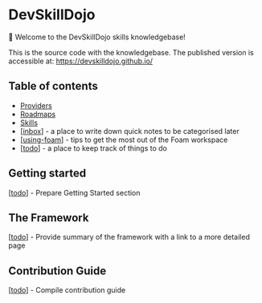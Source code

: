 # DevSkillDojo

👋 Welcome to the DevSkillDojo skills knowledgebase!

This is the source code with the knowledgebase. The published version is accessible at: https://devskilldojo.github.io/

## Table of contents

- [Providers](knowledgebase/providers/providers-index.md)
- [Roadmaps](knowledgebase/roadmaps/roadmaps-index.md)
- [Skills](knowledgebase/skills/skills-index.md)
- [[inbox]] - a place to write down quick notes to be categorised later
- [[using-foam]] - tips to get the most out of the Foam workspace
- [[todo]] - a place to keep track of things to do

## Getting started

[[todo]] - Prepare Getting Started section

## The Framework

[[todo]] - Provide summary of the framework with a link to a more detailed page

## Contribution Guide

[[todo]] - Compile contribution guide

[//begin]: # "Autogenerated link references for markdown compatibility"
[inbox]: _site/inbox "Inbox"
[using-foam]: _site/using-foam "Using Foam"
[todo]: _site/todo "Todo"
[//end]: # "Autogenerated link references"
